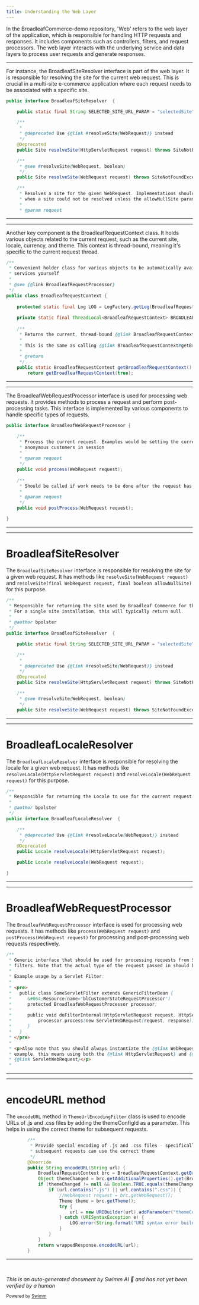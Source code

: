 ```yaml
---
title: Understanding the Web Layer
---
```

In the BroadleafCommerce-demo repository, 'Web' refers to the web layer of the application, which is responsible for handling HTTP requests and responses. It includes components such as controllers, filters, and request processors. The web layer interacts with the underlying service and data layers to process user requests and generate responses.

<SwmSnippet path="/common/src/main/java/org/broadleafcommerce/common/web/BroadleafSiteResolver.java" line="32">

---

For instance, the BroadleafSiteResolver interface is part of the web layer. It is responsible for resolving the site for the current web request. This is crucial in a multi-site e-commerce application where each request needs to be associated with a specific site.

```java
public interface BroadleafSiteResolver  {

    public static final String SELECTED_SITE_URL_PARAM = "selectedSite";

    /**
     * 
     * @deprecated Use {@link #resolveSite(WebRequest)} instead
     */
    @Deprecated
    public Site resolveSite(HttpServletRequest request) throws SiteNotFoundException;

    /**
     * @see #resolveSite(WebRequest, boolean)
     */
    public Site resolveSite(WebRequest request) throws SiteNotFoundException;

    /**
     * Resolves a site for the given WebRequest. Implementations should throw a {@link SiteNotFoundException}
     * when a site could not be resolved unless the allowNullSite parameter is set to true.
     * 
     * @param request
```

---

</SwmSnippet>

<SwmSnippet path="/common/src/main/java/org/broadleafcommerce/common/web/BroadleafRequestContext.java" line="60">

---

Another key component is the BroadleafRequestContext class. It holds various objects related to the current request, such as the current site, locale, currency, and theme. This context is thread-bound, meaning it's specific to the current request thread.

```java
/**
 * Convenient holder class for various objects to be automatically available on thread local without invoking the various
 * services yourself
 * 
 * @see {@link BroadleafRequestProcessor}
 */
public class BroadleafRequestContext {
    
    protected static final Log LOG = LogFactory.getLog(BroadleafRequestContext.class);
    
    private static final ThreadLocal<BroadleafRequestContext> BROADLEAF_REQUEST_CONTEXT = ThreadLocalManager.createThreadLocal(BroadleafRequestContext.class, false);
    
    /**
     * Returns the current, thread-bound {@link BroadleafRequestContext}.  This creates and binds one if it does not exist.
     * 
     * This is the same as calling {@link BroadleafRequestContext#getBroadleafRequestContext(boolean)} with the value true.
     * 
     * @return
     */
    public static BroadleafRequestContext getBroadleafRequestContext() {
        return getBroadleafRequestContext(true);
```

---

</SwmSnippet>

<SwmSnippet path="/common/src/main/java/org/broadleafcommerce/common/web/BroadleafWebRequestProcessor.java" line="55">

---

The BroadleafWebRequestProcessor interface is used for processing web requests. It provides methods to process a request and perform post-processing tasks. This interface is implemented by various components to handle specific types of requests.

```java
public interface BroadleafWebRequestProcessor {

    /**
     * Process the current request. Examples would be setting the currently logged in customer on the request or handling
     * anonymous customers in session
     * 
     * @param request
     */
    public void process(WebRequest request);
    
    /**
     * Should be called if work needs to be done after the request has been processed.
     * 
     * @param request
     */
    public void postProcess(WebRequest request);

}
```

---

</SwmSnippet>

<SwmSnippet path="/common/src/main/java/org/broadleafcommerce/common/web/BroadleafSiteResolver.java" line="26">

---

# BroadleafSiteResolver

The `BroadleafSiteResolver` interface is responsible for resolving the site for a given web request. It has methods like `resolveSite(WebRequest request)` and `resolveSite(final WebRequest request, final boolean allowNullSite)` for this purpose.

```java
/**
 * Responsible for returning the site used by Broadleaf Commerce for the current request.
 * For a single site installation, this will typically return null.
 *
 * @author bpolster
 */
public interface BroadleafSiteResolver  {

    public static final String SELECTED_SITE_URL_PARAM = "selectedSite";

    /**
     * 
     * @deprecated Use {@link #resolveSite(WebRequest)} instead
     */
    @Deprecated
    public Site resolveSite(HttpServletRequest request) throws SiteNotFoundException;

    /**
     * @see #resolveSite(WebRequest, boolean)
     */
    public Site resolveSite(WebRequest request) throws SiteNotFoundException;
```

---

</SwmSnippet>

<SwmSnippet path="/common/src/main/java/org/broadleafcommerce/common/web/BroadleafLocaleResolver.java" line="25">

---

# BroadleafLocaleResolver

The `BroadleafLocaleResolver` interface is responsible for resolving the locale for a given web request. It has methods like `resolveLocale(HttpServletRequest request)` and `resolveLocale(WebRequest request)` for this purpose.

```java
/**
 * Responsible for returning the Locale to use for the current request.
 *
 * @author bpolster
 */
public interface BroadleafLocaleResolver  {

    /**
     * @deprecated Use {@link #resolveLocale(WebRequest)} instead
     */
    @Deprecated
    public Locale resolveLocale(HttpServletRequest request);

    public Locale resolveLocale(WebRequest request);

}
```

---

</SwmSnippet>

<SwmSnippet path="/common/src/main/java/org/broadleafcommerce/common/web/BroadleafWebRequestProcessor.java" line="28">

---

# BroadleafWebRequestProcessor

The `BroadleafWebRequestProcessor` interface is used for processing web requests. It has methods like `process(WebRequest request)` and `postProcess(WebRequest request)` for processing and post-processing web requests respectively.

```java
/**
 * Generic interface that should be used for processing requests from Servlet Filters, Spring interceptors or Portlet
 * filters. Note that the actual type of the request passed in should be something that extends {@link NativeWebRequest}.
 * 
 * Example usage by a Servlet Filter:
 * 
 * <pre>
 *   public class SomeServletFilter extends GenericFilterBean {
 *      &#064;Resource(name="blCustomerStateRequestProcessor")
 *      protected BroadleafWebRequestProcessor processor;
 *      
 *      public void doFilterInternal(HttpServletRequest request, HttpServletResponse response, FilterChain filterChain) {
 *          processor.process(new ServletWebRequest(request, response));
 *      }
 *   }
 * </pre>
 * 
 * <p>Also note that you should always instantiate the {@link WebRequest} with as much information available. In the above
 * example, this means using both the {@link HttpServletRequest} and {@link HttpServletResponse} when instantiating the
 * {@link ServletWebRequest}</p>
 * 
```

---

</SwmSnippet>

<SwmSnippet path="/common/src/main/java/org/broadleafcommerce/common/web/ThemeUrlEncodingFilter.java" line="82">

---

# encodeURL method

The `encodeURL` method in `ThemeUrlEncodingFilter` class is used to encode URLs of .js and .css files by adding the themeConfigId as a parameter. This helps in using the correct theme for subsequent requests.

```java
        /**
         * Provide special encoding of .js and .css files - specifically providing the themeConfigId so that 
         * subsequent requests can use the correct theme
         */
        @Override
        public String encodeURL(String url) {
            BroadleafRequestContext brc = BroadleafRequestContext.getBroadleafRequestContext();
            Object themeChanged = brc.getAdditionalProperties().get(BroadleafThemeResolver.BRC_THEME_CHANGE_STATUS);
            if (themeChanged != null && Boolean.TRUE.equals(themeChanged)) {
                if (url.contains(".js") || url.contains(".css")) {
                    //WebRequest request = brc.getWebRequest();
                    Theme theme = brc.getTheme();
                    try {
                        url = new URIBuilder(url).addParameter("themeConfigId", theme.getId().toString()).build().toString();
                    } catch (URISyntaxException e) {
                        LOG.error(String.format("URI syntax error building %s with parameter %s and themeId %s", url, "themeConfigId", theme.getId().toString()));
                    }
                }
            }
            return wrappedResponse.encodeURL(url);
        }
```

---

</SwmSnippet>

&nbsp;

*This is an auto-generated document by Swimm AI 🌊 and has not yet been verified by a human*

<SwmMeta version="3.0.0" repo-id="Z2l0aHViJTNBJTNBQnJvYWRsZWFmQ29tbWVyY2UtZGVtbyUzQSUzQWdpbGFkbmF2b3Q=" repo-name="BroadleafCommerce-demo" doc-type="overview"><sup>Powered by [Swimm](/)</sup></SwmMeta>

